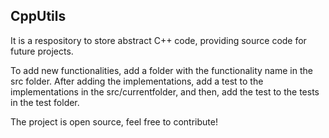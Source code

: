 ## **CppUtils**

It is a respository to store abstract C++ code, providing source code for future projects.

To add new functionalities, add a folder with the functionality name in the src folder.
After adding the implementations, add a test to the implementations in the src/currentfolder, and then, add the test to the tests in the test folder.

The project is open source, feel free to contribute!